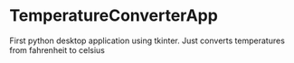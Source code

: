 # TemperatureConverterApp
First python desktop application using tkinter. Just converts temperatures from fahrenheit to celsius
